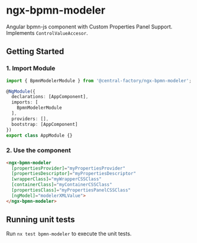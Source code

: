 
# ngx-bpmn-modeler

Angular bpmn-js component with Custom Properties Panel Support.
Implements `ControlValueAccesor`.


## Getting Started

### 1. Import Module
```typescript
import { BpmnModelerModule } from '@central-factory/ngx-bpmn-modeler';

@NgModule({
  declarations: [AppComponent],
  imports: [
    BpmnModelerModule
  ],
  providers: [],
  bootstrap: [AppComponent]
})
export class AppModule {}
```

### 2. Use the component
```html
<ngx-bpmn-modeler
  [propertiesProvider]="myPropertiesProvider"
  [propertiesDescriptor]="myPropertiesDescriptor"
  [wrapperClass]="myWrapperCSSClass"
  [containerClass]="myContainerCSSClass"
  [propertiesClass]="myPropertiesPanelCSSClass"
  [ngModel]="modelerXMLValue">
</ngx-bpmn-modeler>
```



## Running unit tests

Run `nx test bpmn-modeler` to execute the unit tests.
